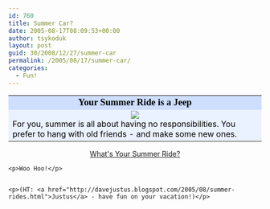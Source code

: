 ```yaml
---
id: 760
title: Summer Car?
date: 2005-08-17T08:09:53+00:00
author: tsykoduk
layout: post
guid: 30/2008/12/27/summer-car
permalink: /2005/08/17/summer-car/
categories:
  - Fun!
---
```

<center><table width=350 align=center border=0 cellspacing=0 cellpadding=2><tr><td bgcolor="#CDDEFF" align=center><font face="Georgia, Times New Roman, Times, serif" style='color:black; font-size: 14pt;'><b>Your Summer Ride is a Jeep</b></font></td></tr><tr><td bgcolor="#EBF2FF"><center><img src="http://images.blogthings.com/whatsyoursummerridequiz/jeep.jpg"/></center><font color="#000000">
	For you, summer is all about having no responsibilities.
	You prefer to hang with old friends - and make some new ones.</font></td></tr></table><div align="center"><a href="http://www.blogthings.com/whatsyoursummerridequiz/">What's Your Summer Ride?</a></div></center>

	<p>Woo Hoo!</p>


	<p>(HT: <a href="http://davejustus.blogspot.com/2005/08/summer-rides.html">Justus</a> - have fun on your vacation!)</p>